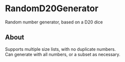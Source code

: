 # RandomD20Generator
Random number generator, based on a D20 dice

## About
Supports multiple size lists, with no duplicate numbers.  
Can generate with all numbers, or a subset as necessary.

